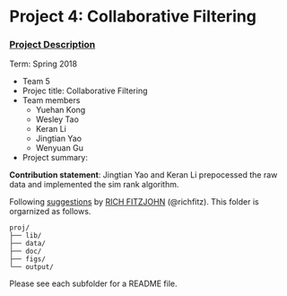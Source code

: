 # Project 4: Collaborative Filtering

### [Project Description](doc/project4_desc.md)

Term: Spring 2018

+ Team 5
+ Projec title: Collaborative Filtering
+ Team members
	+ Yuehan Kong
	+ Wesley Tao
	+ Keran Li
	+ Jingtian Yao
	+ Wenyuan Gu
+ Project summary: 
	
**Contribution statement**: Jingtian Yao and Keran Li prepocessed the raw data and implemented the sim rank algorithm.

Following [suggestions](http://nicercode.github.io/blog/2013-04-05-projects/) by [RICH FITZJOHN](http://nicercode.github.io/about/#Team) (@richfitz). This folder is orgarnized as follows.

```
proj/
├── lib/
├── data/
├── doc/
├── figs/
└── output/
```

Please see each subfolder for a README file.
